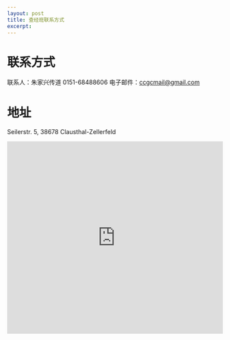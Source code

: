 ```yaml
---
layout: post
title: 查经班联系方式
excerpt: 
---
```

# 联系方式

联系人：朱家兴传道 0151-68488606
电子邮件：ccgcmail@gmail.com

# 地址

Seilerstr. 5, 38678 Clausthal-Zellerfeld

<iframe src="https://www.google.com/maps/embed?pb=!1m18!1m12!1m3!1d2467.25864376665!2d10.33393431591487!3d51.80143449698249!2m3!1f0!2f0!3f0!3m2!1i1024!2i768!4f13.1!3m3!1m2!1s0x47a53bf2a3059e5d%3A0x63b12a7967712ef7!2sSeilerstra%C3%9Fe+5%2C+38678+Clausthal-Zellerfeld!5e0!3m2!1szh-CN!2sde!4v1508531322950" width="100%" height="450" frameborder="0" style="border:0" allowfullscreen></iframe>